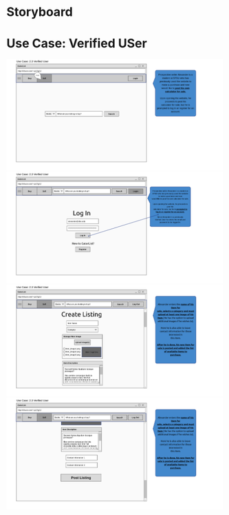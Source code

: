 # Storyboard
# Use Case: Verified USer

![](sell1v2.png)
![](sell2v2.png)
![](sell3v2.png)
![](sell4v2.png)